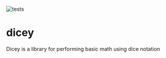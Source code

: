 ![tests](https://github.com/github/domiryuu/actions/workflows/rust.yml/badge.svg)

# dicey
Dicey is a library for performing basic math using dice notation
